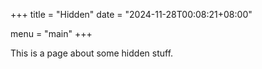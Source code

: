+++
title = "Hidden"
date = "2024-11-28T00:08:21+08:00"

menu = "main"
+++

This is a page about some hidden stuff.
